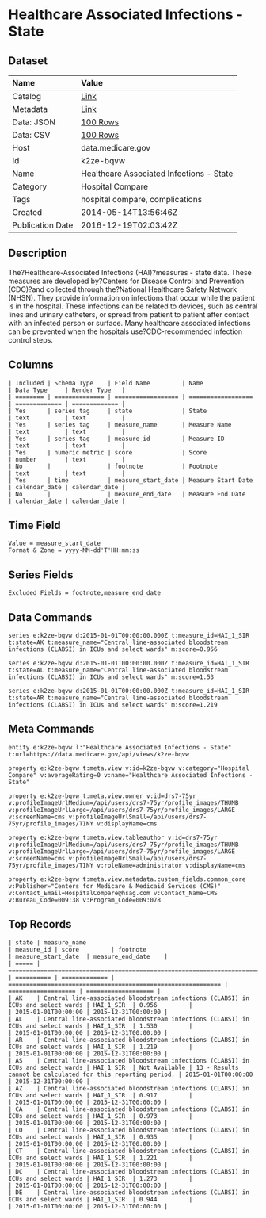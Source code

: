 # Healthcare Associated Infections - State

## Dataset

| Name | Value |
| :--- | :---- |
| Catalog | [Link](https://catalog.data.gov/dataset/healthcare-associated-infections-state-d5fba) |
| Metadata | [Link](https://data.medicare.gov/api/views/k2ze-bqvw) |
| Data: JSON | [100 Rows](https://data.medicare.gov/api/views/k2ze-bqvw/rows.json?max_rows=100) |
| Data: CSV | [100 Rows](https://data.medicare.gov/api/views/k2ze-bqvw/rows.csv?max_rows=100) |
| Host | data.medicare.gov |
| Id | k2ze-bqvw |
| Name | Healthcare Associated Infections - State |
| Category | Hospital Compare |
| Tags | hospital compare, complications |
| Created | 2014-05-14T13:56:46Z |
| Publication Date | 2016-12-19T02:03:42Z |

## Description

The?Healthcare-Associated Infections (HAI)?measures - state data.  These measures are developed by?Centers for Disease Control and Prevention (CDC)?and collected through the?National Healthcare Safety Network (NHSN). They provide information on infections that occur while the patient is in the hospital. These infections can be related to devices, such as central lines and urinary catheters, or spread from patient to patient after contact with an infected person or surface. Many healthcare associated infections can be prevented when the hospitals use?CDC-recommended infection control steps.

## Columns

```ls
| Included | Schema Type    | Field Name         | Name               | Data Type     | Render Type   |
| ======== | ============== | ================== | ================== | ============= | ============= |
| Yes      | series tag     | state              | State              | text          | text          |
| Yes      | series tag     | measure_name       | Measure Name       | text          | text          |
| Yes      | series tag     | measure_id         | Measure ID         | text          | text          |
| Yes      | numeric metric | score              | Score              | number        | text          |
| No       |                | footnote           | Footnote           | text          | text          |
| Yes      | time           | measure_start_date | Measure Start Date | calendar_date | calendar_date |
| No       |                | measure_end_date   | Measure End Date   | calendar_date | calendar_date |
```

## Time Field

```ls
Value = measure_start_date
Format & Zone = yyyy-MM-dd'T'HH:mm:ss
```

## Series Fields

```ls
Excluded Fields = footnote,measure_end_date
```

## Data Commands

```ls
series e:k2ze-bqvw d:2015-01-01T00:00:00.000Z t:measure_id=HAI_1_SIR t:state=AK t:measure_name="Central line-associated bloodstream infections (CLABSI) in ICUs and select wards" m:score=0.956

series e:k2ze-bqvw d:2015-01-01T00:00:00.000Z t:measure_id=HAI_1_SIR t:state=AL t:measure_name="Central line-associated bloodstream infections (CLABSI) in ICUs and select wards" m:score=1.53

series e:k2ze-bqvw d:2015-01-01T00:00:00.000Z t:measure_id=HAI_1_SIR t:state=AR t:measure_name="Central line-associated bloodstream infections (CLABSI) in ICUs and select wards" m:score=1.219
```

## Meta Commands

```ls
entity e:k2ze-bqvw l:"Healthcare Associated Infections - State" t:url=https://data.medicare.gov/api/views/k2ze-bqvw

property e:k2ze-bqvw t:meta.view v:id=k2ze-bqvw v:category="Hospital Compare" v:averageRating=0 v:name="Healthcare Associated Infections - State"

property e:k2ze-bqvw t:meta.view.owner v:id=drs7-75yr v:profileImageUrlMedium=/api/users/drs7-75yr/profile_images/THUMB v:profileImageUrlLarge=/api/users/drs7-75yr/profile_images/LARGE v:screenName=cms v:profileImageUrlSmall=/api/users/drs7-75yr/profile_images/TINY v:displayName=cms

property e:k2ze-bqvw t:meta.view.tableauthor v:id=drs7-75yr v:profileImageUrlMedium=/api/users/drs7-75yr/profile_images/THUMB v:profileImageUrlLarge=/api/users/drs7-75yr/profile_images/LARGE v:screenName=cms v:profileImageUrlSmall=/api/users/drs7-75yr/profile_images/TINY v:roleName=administrator v:displayName=cms

property e:k2ze-bqvw t:meta.view.metadata.custom_fields.common_core v:Publisher="Centers for Medicare & Medicaid Services (CMS)" v:Contact_Email=HospitalCompare@hsag.com v:Contact_Name=CMS v:Bureau_Code=009:38 v:Program_Code=009:078
```

## Top Records

```ls
| state | measure_name                                                                     | measure_id | score         | footnote                                                     | measure_start_date  | measure_end_date    | 
| ===== | ================================================================================ | ========== | ============= | ============================================================ | =================== | =================== | 
| AK    | Central line-associated bloodstream infections (CLABSI) in ICUs and select wards | HAI_1_SIR  | 0.956         |                                                              | 2015-01-01T00:00:00 | 2015-12-31T00:00:00 | 
| AL    | Central line-associated bloodstream infections (CLABSI) in ICUs and select wards | HAI_1_SIR  | 1.530         |                                                              | 2015-01-01T00:00:00 | 2015-12-31T00:00:00 | 
| AR    | Central line-associated bloodstream infections (CLABSI) in ICUs and select wards | HAI_1_SIR  | 1.219         |                                                              | 2015-01-01T00:00:00 | 2015-12-31T00:00:00 | 
| AS    | Central line-associated bloodstream infections (CLABSI) in ICUs and select wards | HAI_1_SIR  | Not Available | 13 - Results cannot be calculated for this reporting period. | 2015-01-01T00:00:00 | 2015-12-31T00:00:00 | 
| AZ    | Central line-associated bloodstream infections (CLABSI) in ICUs and select wards | HAI_1_SIR  | 0.917         |                                                              | 2015-01-01T00:00:00 | 2015-12-31T00:00:00 | 
| CA    | Central line-associated bloodstream infections (CLABSI) in ICUs and select wards | HAI_1_SIR  | 0.973         |                                                              | 2015-01-01T00:00:00 | 2015-12-31T00:00:00 | 
| CO    | Central line-associated bloodstream infections (CLABSI) in ICUs and select wards | HAI_1_SIR  | 0.935         |                                                              | 2015-01-01T00:00:00 | 2015-12-31T00:00:00 | 
| CT    | Central line-associated bloodstream infections (CLABSI) in ICUs and select wards | HAI_1_SIR  | 1.221         |                                                              | 2015-01-01T00:00:00 | 2015-12-31T00:00:00 | 
| DC    | Central line-associated bloodstream infections (CLABSI) in ICUs and select wards | HAI_1_SIR  | 1.273         |                                                              | 2015-01-01T00:00:00 | 2015-12-31T00:00:00 | 
| DE    | Central line-associated bloodstream infections (CLABSI) in ICUs and select wards | HAI_1_SIR  | 0.944         |                                                              | 2015-01-01T00:00:00 | 2015-12-31T00:00:00 | 
```